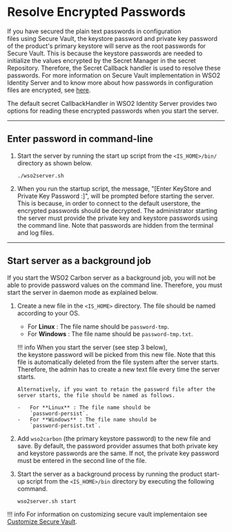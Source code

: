 # Resolve Encrypted Passwords

If you have secured the plain text passwords in configuration
files using Secure Vault, the keystore password and private key password
of the product's primary keystore will serve as the root passwords for
Secure Vault. This is because the keystore passwords are needed to
initialize the values encrypted by the Secret Manager in the secret
Repository. Therefore, the Secret Callback handler is used to resolve
these passwords. For more information on Secure Vault
implementation in WSO2 Identity Server and to know more about how passwords in configuration files are encrypted, see [here]({{base_path}}/deploy/security/encrypt-passwords-with-cipher-tool).

The default secret CallbackHandler in WSO2 Identity Server provides two options for reading these encrypted passwords when you start the server.

---

## Enter password in command-line

1.  Start the server by running the start up script from the
    `<IS_HOME>/bin/` directory as shown below.

    ``` console
    ./wso2server.sh 
    ```

2.  When you run the startup script, the message, "\[Enter KeyStore and Private
    Key Password :\]", will be prompted before starting the server. This is because, in order to connect to the
    default userstore, the encrypted passwords should be decrypted. The
    administrator starting the server must provide the private key and
    keystore passwords using the command line. Note that passwords are
    hidden from the terminal and log files.

---

## Start server as a background job

If you start the WSO2 Carbon server as a background job, you will not be
able to provide password values on the command line. Therefore, you must
start the server in daemon mode as explained below.

1.  Create a new file in the `<IS_HOME>`
    directory. The file should be named according to your OS.

    -   For **Linux** : The file name should be
        `password-tmp`.
    -   For **Windows** : The file name should be
        `password-tmp.txt`.

    !!! info 
        When you start the server (see step 3 below), the keystore password
        will be picked from this new file. Note that this file is
        automatically deleted from the file system after the server starts.
        Therefore, the admin has to create a new text file every time the
        server starts.

        Alternatively, if you want to retain the password file after the
        server starts, the file should be named as follows.

        -   For **Linux** : The file name should be
            `password-persist`.
        -   For **Windows** : The file name should be
            `password-persist.txt`.

2.  Add `wso2carbon` (the primary keystore password) to the new file and
    save. By default, the password provider assumes that both private
    key and keystore passwords are the same. If not, the private key
    password must be entered in the second line of the file.

3.  Start the server as a background process by running the product start-up script from the `<IS_HOME>/bin` directory by executing the following command.

    ```console
    wso2server.sh start
    ```

!!! info
    For information on customizing secure vault implementaion see [Customize Secure Vault]({{base_path}}/deploy/security/customize-secure-vault).